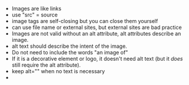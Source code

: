 - Images are like links
- use "src" = source
- image tags are self-closing but you can close them yourself
- can use file name or external sites, but external sites are bad practice
- Images are not valid without an alt attribute, alt attributes describe an image.
- alt text should describe the intent of the image.
- Do not need to include the words "an image of"
- If it is a decorative element or logo, it doesn't need alt text (but it <em>does</em> still require the alt attribute).
- keep alt="" when no text is necessary
- 
